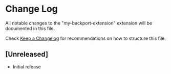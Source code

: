 # Change Log

All notable changes to the "my-backport-extension" extension will be documented in this file.

Check [Keep a Changelog](http://keepachangelog.com/) for recommendations on how to structure this file.

## [Unreleased]

- Initial release